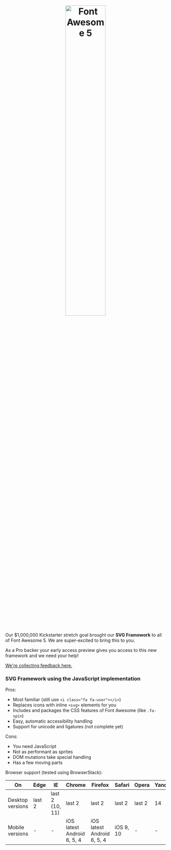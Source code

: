 <h1 align="center"><img src="https://img.fortawesome.com/349cfdf6/gh-logo.svg" alt="Font Awesome 5" width="50%"></h1>

Our $1,000,000 Kickstarter stretch goal brought our **SVG Framework** to all of
Font Awesome 5. We are super-excited to bring this to you.

As a Pro backer your early access preview gives you access to this new
framework and we need your help!

[We're collecting feedback here.](https://github.com/FortAwesome/Font-Awesome-Pro/issues/412)

### SVG Framework using the JavaScript implementation

Pros:

- Most familiar (still use `<i class="fa fa-user"></i>`)
- Replaces icons with inline `<svg>` elements for you
- Includes and packages the CSS features of Font Awesome (like `.fa-spin`)
- Easy, automatic accessibility handling
- Support for unicode and ligatures (not complete yet)

Cons:

- You need JavaScript
- Not as performant as sprites
- DOM mutations take special handling
- Has a few moving parts

Browser support (tested using BrowserStack):

| On               | Edge   | IE              | Chrome                     | Firefox                    | Safari    | Opera  | Yandex |
|------------------|--------|-----------------|----------------------------|----------------------------|-----------|--------|--------|
| Desktop versions | last 2 | last 2 (10, 11) | last 2                     | last 2                     | last 2    | last 2 | 14     |
| Mobile versions  | -      | -               | iOS latest Android 6, 5, 4 | iOS latest Android 6, 5, 4 | iOS 9, 10 | -      | -      |
